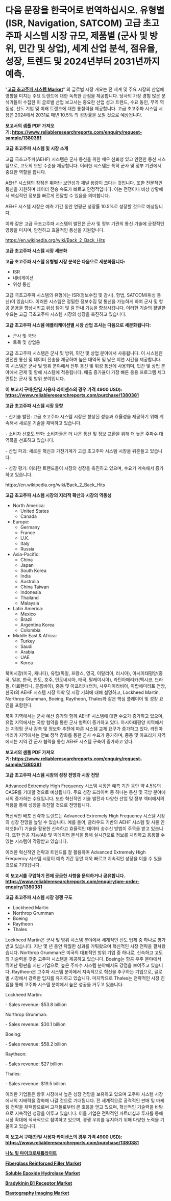 <p><h1>다음 문장을 한국어로 번역하십시오. 유형별 (ISR, Navigation, SATCOM) 고급 초고주파 시스템 시장 규모, 제품별 (군사 및 방위, 민간 및 상업), 세계 산업 분석, 점유율, 성장, 트렌드 및 2024년부터 2031년까지 예측.</h1></p><p>"<strong><a href="https://www.reliableresearchreports.com/advanced-extremely-high-frequency-systems-r1380381">고급 초고주파 시스템 Market</a></strong>" 의 글로벌 시장 개요는 전 세계 및 주요 시장의 산업에 영향을 미치는 주요 트렌드에 대한 독특한 관점을 제공합니다. 당사의 가장 경험 많은 분석가들이 수집한 이 글로벌 산업 보고서는 중요한 산업 성과 트렌드, 수요 동인, 무역 역동성, 선도 기업 및 미래 트렌드에 대한 통찰력을 제공합니다. 고급 초고주파 시스템 시장은 2024에서 2031로 매년 10.5% 의 성장률을 보일 것으로 예상됩니다.</p>
<p><strong>보고서의 샘플 PDF 가져오기:&nbsp;<a href="https://www.reliableresearchreports.com/enquiry/request-sample/1380381">https://www.reliableresearchreports.com/enquiry/request-sample/1380381</a></strong></p>
<p><strong>고급 초고주파 시스템 및 시장 소개</strong></p>
<p><p>고급 극초고주파(AEHF) 시스템은 군사 통신을 위한 매우 신뢰성 있고 안전한 통신 시스템으로, 고도의 보안 수준을 제공합니다. 이러한 시스템은 특히 군사 및 정부 기관에서 중요한 역할을 합니다.</p><p>AEHF 시스템의 장점은 뛰어난 보안성과 채널 용량이 크다는 것입니다. 또한 전문적인 통신을 지원하며 데이터 전송 속도가 빠르고 안정적입니다. 이는 전쟁이나 비상 상황에서 핵심적인 정보를 빠르게 전달할 수 있음을 의미합니다.</p><p>AEHF 시스템 시장은 예측 기간 동안 연평균 성장률 10.5%로 성장할 것으로 예상됩니다.</p><p>이와 같은 고급 극초고주파 시스템의 발전은 군사 및 정부 기관의 통신 기술에 긍정적인 영향을 미치며, 안전하고 효율적인 통신을 지원합니다.</p></p>
<p><a href="https://en.wikipedia.org/wiki/Back_2_Back_Hits">https://en.wikipedia.org/wiki/Back_2_Back_Hits</a></p>
<p><strong>고급 초고주파 시스템 시장 세분화</strong></p>
<p><strong>고급 초고주파 시스템 유형별 시장 분석은 다음으로 세분화됩니다:</strong></p>
<p><ul><li>ISR</li><li>내비게이션</li><li>위성 통신</li></ul></p>
<p><p>고급 극초고주파 시스템의 유형에는 ISR(정보수집 및 감시), 항법, SATCOM(위성 통신)이 있습니다. 이러한 시스템은 정밀한 정보수집 및 통신을 가능하게 하여 군사 및 항공 운용을 향상시키고 위성 탐지 및 길 안내 기능을 향상시킵니다. 이러한 기술의 활발한 수요는 고급 극초고주파 시스템 시장의 성장을 촉진하고 있습니다.</p></p>
<p><strong>고급 초고주파 시스템 애플리케이션별 시장 산업 조사는 다음으로 세분화됩니다:</strong></p>
<p><ul><li>군사 및 국방</li><li>토목 및 상업용</li></ul></p>
<p><p>고급 초고주파 시스템은 군사 및 방위, 민간 및 상업 분야에서 사용됩니다. 이 시스템은 안전한 통신 및 데이터 전송을 제공하며 높은 대역폭 및 낮은 지연 시간을 제공합니다. 이 시스템은 군사 및 방위 분야에서 전투 통신 및 위성 통신에 사용되며, 민간 및 상업 분야에서 관제 및 항해 시스템에 적용됩니다. 매출 증가율이 가장 빠른 응용 프로그램 세그먼트는 군사 및 방위 분야입니다.</p></p>
<p><strong>이 보고서 구매(단일 사용자 라이센스의 경우 가격 4900 USD): <a href="https://www.reliableresearchreports.com/purchase/1380381">https://www.reliableresearchreports.com/purchase/1380381</a></strong></p>
<p><strong>고급 초고주파 시스템 시장 동향</strong></p>
<p><p>- 신기술 발전: 고급 초고주파 시스템 시장은 향상된 성능과 효율성을 제공하기 위해 계속해서 새로운 기술을 채택하고 있습니다.</p><p>- 소비자 선호도 변화: 소비자들은 더 나은 통신 및 정보 교환을 위해 더 높은 주파수 대역폭을 선호하고 있습니다.</p><p>- 산업 파괴: 새로운 혁신과 가전기계가 고급 초고주파 시스템 시장을 뒤흔들고 있습니다.</p><p>- 성장 평가: 이러한 트랜드들이 시장의 성장을 촉진하고 있으며, 수요가 계속해서 증가하고 있습니다.</p></p>
<p>https://en.wikipedia.org/wiki/Back_2_Back_Hits</p>
<p><strong>고급 초고주파 시스템 시장의 지리적 확산과 시장의 역동성</strong></p>
<p><ul>
    <li>
        North America:
        <ul>
            <li>United States</li>
            <li>Canada</li>
        </ul>
    </li>
    <li>
        Europe:
        <ul>
            <li>Germany</li>
            <li>France</li>
            <li>U.K.</li>
            <li>Italy</li>
            <li>Russia</li>
        </ul>
    </li>
    <li>
        Asia-Pacific:
        <ul>
            <li>China</li>
            <li>Japan</li>
            <li>South Korea</li>
            <li>India</li>
            <li>Australia</li>
            <li>China Taiwan</li>
            <li>Indonesia</li>
            <li>Thailand</li>
            <li>Malaysia</li>
        </ul>
    </li>
    <li>
        Latin America:
        <ul>
            <li>Mexico</li>
            <li>Brazil</li>
            <li>Argentina Korea</li>
            <li>Colombia</li>
        </ul>
    </li>
    <li>
        Middle East & Africa:
        <ul>
            <li>Turkey</li>
            <li>Saudi</li>
            <li>Arabia</li>
            <li>UAE</li>
            <li>Korea</li>
        </ul>
    </li>
    </ul></p>
<p><p>북미시장(미국, 캐나다), 유럽(독일, 프랑스, 영국, 이탈리아, 러시아), 아시아태평양(중국, 일본, 한국, 인도, 호주, 인도네시아, 태국, 말레이시아), 라틴아메리카(멕시코, 브라질, 아르헨티나, 콜롬비아), 중동 및 아프리카(터키, 사우디아라비아, 아랍에미리트 연방, 한국)의 AEHF 시스템 시장 역학 및 시장 기회에 대해 설명하고, Lockheed Martin, Northrop Grumman, Boeing, Raytheon, Thales와 같은 핵심 플레이어 및 성장 요인을 포함한다.</p><p>북미 지역에서는 군사 예산 증가와 함께 AEHF 시스템에 대한 수요가 증가하고 있으며, 유럽 지역에서는 국방 협약을 통한 군사 협력이 증가하고 있다. 아시아태평양 지역에서는 지정핑 군사 감축 및 정보화 추진에 따른 시스템 교체 요구가 증가하고 있다. 라틴아메리카 지역에서는 안보 정책 강화를 통한 군사 수요가 증가하며, 중동 및 아프리카 지역에서는 지역 간 군사 협력을 통한 AEHF 시스템 구축이 증가하고 있다.</p></p>
<p><strong>보고서의 샘플 PDF 가져오기:&nbsp;<a href="https://www.reliableresearchreports.com/enquiry/request-sample/1380381">https://www.reliableresearchreports.com/enquiry/request-sample/1380381</a></strong></p>
<p><strong>고급 초고주파 시스템 시장의 성장 전망과 시장 전망</strong></p>
<p><p>Advanced Extremely High Frequency 시스템 시장은 예측 기간 동안 약 4.5%의 CAGR를 기대할 것으로 예상됩니다. 주요 성장 드라이버 중 하나는 통신 및 국방 분야에서의 증가하는 수요입니다. 또한 혁신적인 기술 발전과 다양한 산업 및 정부 섹터에서의 적용을 통해 성장을 촉진할 것으로 전망됩니다. </p><p>혁신적인 배포 전략과 트렌드는 Advanced Extremely High Frequency 시스템 시장의 성장 전망을 높일 수 있습니다. 예를 들어, 클라우드 기반의 AEHF 시스템 및 사물 인터넷(IoT) 기술을 활용한 신속하고 효율적인 데이터 송수신 방법이 주목을 받고 있습니다. 또한 인공 지능(AI) 및 빅데이터 분석을 통해 실시간으로 정보를 처리하고 응용할 수 있는 시스템이 각광받고 있습니다. </p><p>이러한 혁신적인 전략과 트렌드를 잘 활용하여 Advanced Extremely High Frequency 시스템 시장이 예측 기간 동안 더욱 빠르고 지속적인 성장을 이룰 수 있을 것으로 기대됩니다.</p></p>
<p><strong>이 보고서를 구입하기 전에 궁금한 사항을 문의하거나 공유합니다. <a href="https://www.reliableresearchreports.com/enquiry/pre-order-enquiry/1380381">https://www.reliableresearchreports.com/enquiry/pre-order-enquiry/1380381</a></strong></p>
<p><strong>고급 초고주파 시스템 시장 경쟁 구도</strong></p>
<p><ul><li>Lockheed Martin</li><li>Northrop Grumman</li><li>Boeing</li><li>Raytheon</li><li>Thales</li></ul></p>
<p><p>Lockheed Martin은 군사 및 방위 시스템 분야에서 세계적인 선도 업체 중 하나로 평가받고 있습니다. 지난 몇 년 동안 탁월한 성과를 거둬왔으며 혁신적인 시장 전략을 펼쳐왔습니다. Northrop Grumman은 미국의 대표적인 방위 기업 중 하나로, 신속하고 고도의 기술력을 갖춘 고주파 시스템을 제공하고 있습니다. Boeing는 항공 우주 분야에서 뛰어난 평판을 지닌 기업으로, 높은 주파수 시스템 분야에서도 강점을 보여주고 있습니다. Raytheon은 고주파 시스템 분야에서 지속적으로 혁신을 추구하는 기업으로, 글로벌 시장에서 강력한 입지를 유지하고 있습니다. 마지막으로 Thales는 전략적인 시장 진입을 통해 고주파 시스템 분야에서 높은 성공을 거두고 있습니다.</p><p>Lockheed Martin:</p><p>- Sales revenue: $53.8 billion</p><p>Northrop Grumman:</p><p>- Sales revenue: $30.1 billion</p><p>Boeing:</p><p>- Sales revenue: $58.2 billion</p><p>Raytheon:</p><p>- Sales revenue: $27 billion</p><p>Thales:</p><p>- Sales revenue: $19.5 billion</p><p>이러한 기업들은 향후 시장에서 높은 성장 전망을 보유하고 있으며 고주파 시스템 시장에서의 지배력을 강화해 나갈 것으로 기대됩니다. 전 세계적으로 공격적인 판매 및 마케팅 전략을 채택함으로써 고객들로부터 큰 호응을 얻고 있으며, 혁신적인 기술력을 바탕으로 지속적인 성장을 이루고 있습니다. 이들 기업은 전략적인 파트너십과 투자를 통해 시장 확대에 적극적으로 참여하고 있으며, 경쟁 우위를 유지하기 위해 다양한 노력을 기울이고 있습니다.</p></p>
<p><strong>이 보고서 구매(단일 사용자 라이센스의 경우 가격 4900 USD): <a href="https://www.reliableresearchreports.com/purchase/1380381">https://www.reliableresearchreports.com/purchase/1380381</a></strong></p>
<p><strong><p><a href="https://github.com/sougarounis/Market-Research-Report-List-5/blob/main/278547485111.md">나노 및 마이크로새틀라이트</a></p><p><a href="https://www.linkedin.com/pulse/fiberglass-reinforced-filler-industry-analysis-report-its-market-q1oyf?trackingId=TYZYVweETy22Q5ehaSC%2Ftw%3D%3D">Fiberglass Reinforced Filler Market</a></p><p><a href="https://github.com/vimar16th/Market-Research-Report-List-6/blob/main/soluble-epoxide-hydrolase-market.md">Soluble Epoxide Hydrolase Market</a></p><p><a href="https://github.com/luckyshygirl/Market-Research-Report-List-6/blob/main/bradykinin-b1-receptor-market.md">Bradykinin B1 Receptor Market</a></p><p><a href="https://www.linkedin.com/pulse/global-elastography-imaging-market-trends-insights-growth-opportunities-dvnuf?trackingId=0LhBI8aITia6iSGtUju7jg%3D%3D">Elastography Imaging Market</a></p></strong></p>
<p></p>